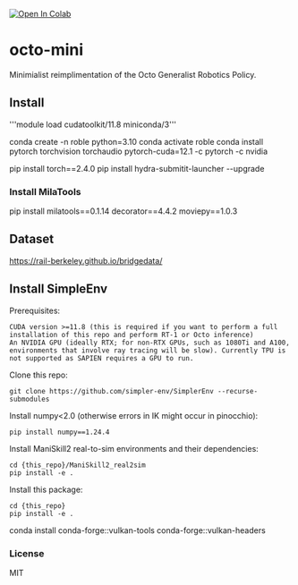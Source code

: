 [![Open In Colab](https://colab.research.google.com/assets/colab-badge.svg)](https://githubtocolab.com/milarobotlearningcourse/mini-grp/blob/main/mini-grp.ipynb)

# octo-mini

Minimialist reimplimentation of the Octo Generalist Robotics Policy.

## Install

'''module load cudatoolkit/11.8 miniconda/3'''

conda create -n roble python=3.10
conda activate roble
conda install pytorch torchvision torchaudio pytorch-cuda=12.1 -c pytorch -c nvidia 

pip install torch==2.4.0
pip install hydra-submitit-launcher --upgrade

### Install MilaTools

pip install milatools==0.1.14 decorator==4.4.2 moviepy==1.0.3

## Dataset

https://rail-berkeley.github.io/bridgedata/

## Install SimpleEnv

Prerequisites:

    CUDA version >=11.8 (this is required if you want to perform a full installation of this repo and perform RT-1 or Octo inference)
    An NVIDIA GPU (ideally RTX; for non-RTX GPUs, such as 1080Ti and A100, environments that involve ray tracing will be slow). Currently TPU is not supported as SAPIEN requires a GPU to run.

Clone this repo:

```
git clone https://github.com/simpler-env/SimplerEnv --recurse-submodules
```

Install numpy<2.0 (otherwise errors in IK might occur in pinocchio):

```
pip install numpy==1.24.4
```

Install ManiSkill2 real-to-sim environments and their dependencies:

```
cd {this_repo}/ManiSkill2_real2sim
pip install -e .
```

Install this package:

```
cd {this_repo}
pip install -e .
```

conda install conda-forge::vulkan-tools conda-forge::vulkan-headers


### License

MIT
